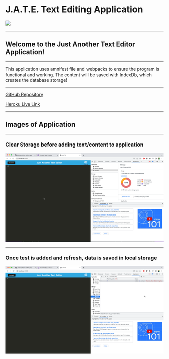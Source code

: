 # J.A.T.E. Text Editing Application

![](https://camo.githubusercontent.com/c652dbcdb4bc224b3e4d7bd673bdbf698c6681a7503057b555e88f47eb523af5/68747470733a2f2f696d672e736869656c64732e696f2f62616467652f4c6963656e73652d4d49542d79656c6c6f77677265656e)

----

## Welcome to the Just Another Text Editor Application!

----

This application uses amnifest file and webpacks to ensure the program is functional and working. The content will be saved with IndexDb, which creates the database storage! 

----

[GitHub Repository](https://github.com/jadehuynh/text-editing-app)

[Heroku Live Link](https://fathomless-escarpment-55030.herokuapp.com/)

----

## Images of Application

---

### Clear Storage before adding text/content to application

![](./public/images/clearcache.png)

----

### Once test is added and refresh, data is saved in local storage

![](./public/images/savedlocal.png)